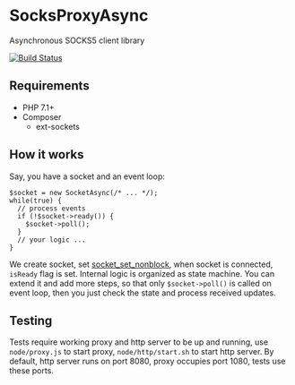 # SocksProxyAsync

Asynchronous SOCKS5 client library

[![Build Status](https://travis-ci.org/wkejqb/SocksProxyAsync.svg?branch=master)](https://travis-ci.org/wkejqb/SocksProxyAsync)

## Requirements

* PHP 7.1+
* Composer
  * ext-sockets

## How it works

Say, you have a socket and an event loop:
```
$socket = new SocketAsync(/* ... */);
while(true) {
  // process events
  if (!$socket->ready()) {
    $socket->poll();
  }
  // your logic ...
}
```

We create socket, set [socket_set_nonblock](https://www.php.net/manual/ru/function.socket-set-nonblock.php), when socket is connected, `isReady` flag is set.
Internal logic is organized as state machine. You can extend it and add more steps, so that only `$socket->poll()` is called on event loop, then you just check the state and process received updates.

## Testing

Tests require working proxy and http server to be up and running, use `node/proxy.js` to start proxy, `node/http/start.sh` to start http server.
By default, http server runs on port 8080, proxy occupies port 1080, tests use these ports.
